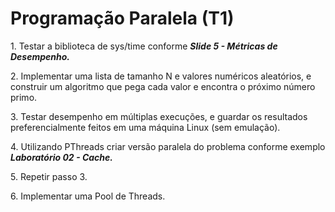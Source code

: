 # Programação Paralela (T1)

1\. Testar a biblioteca de sys/time conforme ***Slide 5 - Métricas de Desempenho.***



2\. Implementar uma lista de tamanho N e valores numéricos aleatórios, e construir um algoritmo que pega cada valor e encontra o próximo número primo.



3\. Testar desempenho em múltiplas execuções, e guardar os resultados preferencialmente feitos em uma máquina Linux (sem emulação).



4\. Utilizando PThreads criar versão paralela do problema conforme exemplo ***Laboratório 02 - Cache.***



5\. Repetir passo 3.



6\. Implementar uma Pool de Threads.

